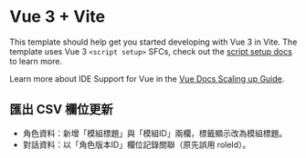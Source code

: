 # Vue 3 + Vite

This template should help get you started developing with Vue 3 in Vite. The template uses Vue 3 `<script setup>` SFCs, check out the [script setup docs](https://v3.vuejs.org/api/sfc-script-setup.html#sfc-script-setup) to learn more.

Learn more about IDE Support for Vue in the [Vue Docs Scaling up Guide](https://vuejs.org/guide/scaling-up/tooling.html#ide-support).

## 匯出 CSV 欄位更新

- 角色資料：新增「模組標題」與「模組ID」兩欄，標籤顯示改為模組標題。
- 對話資料：以「角色版本ID」欄位記錄關聯（原先誤用 roleId）。
